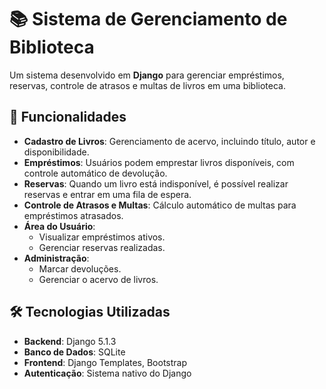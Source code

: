 # 📚 Sistema de Gerenciamento de Biblioteca

Um sistema desenvolvido em **Django** para gerenciar empréstimos, reservas, controle de atrasos e multas de livros em uma biblioteca.

## 📝 Funcionalidades

- **Cadastro de Livros**: Gerenciamento de acervo, incluindo título, autor e disponibilidade.
- **Empréstimos**: Usuários podem emprestar livros disponíveis, com controle automático de devolução.
- **Reservas**: Quando um livro está indisponível, é possível realizar reservas e entrar em uma fila de espera.
- **Controle de Atrasos e Multas**: Cálculo automático de multas para empréstimos atrasados.
- **Área do Usuário**:
  - Visualizar empréstimos ativos.
  - Gerenciar reservas realizadas.
- **Administração**:
  - Marcar devoluções.
  - Gerenciar o acervo de livros.

## 🛠️ Tecnologias Utilizadas

- **Backend**: Django 5.1.3
- **Banco de Dados**: SQLite
- **Frontend**: Django Templates, Bootstrap
- **Autenticação**: Sistema nativo do Django

